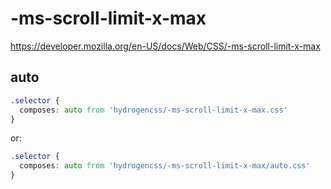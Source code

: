 # -ms-scroll-limit-x-max

https://developer.mozilla.org/en-US/docs/Web/CSS/-ms-scroll-limit-x-max

## auto
```css
.selector {
  composes: auto from 'hydrogencss/-ms-scroll-limit-x-max.css'
}
```

or:
```css
.selector {
  composes: auto from 'hydrogencss/-ms-scroll-limit-x-max/auto.css'
}
```

